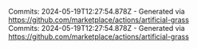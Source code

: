 Commits: 2024-05-19T12:27:54.878Z - Generated via https://github.com/marketplace/actions/artificial-grass
<br>
Commits: 2024-05-19T12:27:54.878Z - Generated via https://github.com/marketplace/actions/artificial-grass
<br>
